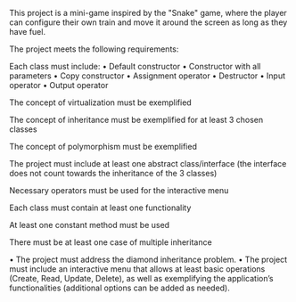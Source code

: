 This project is a mini-game inspired by the "Snake" game, where the player can configure their own train and move it around the screen as long as they have fuel.

The project meets the following requirements:

Each class must include: 
• Default constructor
• Constructor with all parameters
• Copy constructor
• Assignment operator
• Destructor
• Input operator
• Output operator

The concept of virtualization must be exemplified

The concept of inheritance must be exemplified for at least 3 chosen classes

The concept of polymorphism must be exemplified

The project must include at least one abstract class/interface (the interface does not count towards the inheritance of the 3 classes)

Necessary operators must be used for the interactive menu

Each class must contain at least one functionality

At least one constant method must be used

There must be at least one case of multiple inheritance

• The project must address the diamond inheritance problem.
• The project must include an interactive menu that allows at least basic operations (Create, Read, Update, Delete), as well as exemplifying the application’s functionalities (additional options can be added as needed).
